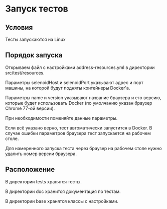 Запуск тестов
=============================

Условия
------------

Тесты запускаются на Linux

Порядок запуска
------------

Открываем файл с настройками address-resources.yml в директории src/test/resources.

Параметры selenoidHost и selenoidPort указывают адрес и порт машины, на которой 
будут подняты контейнеры Docker'а. 

Параметры name и version указывают название браузера и его версию, которые 
будет использовать Docker (по умолчанию указан браузер Chrome 77-ой версии).

При необходимости поменяйте данные параметры.

Если всё указано верно, тест автоматически запустится в Docker. В случае ошибки 
параметров браузера тест запускается на рабочем столе. 

Для намеренного запуска теста через браузер на рабочем столе нужно удалить номер 
версии браузера.

Расположение
------------

В директории tests хранятся тесты.

В директории doc хранится документация по тестам.

В директории base хранятся классы с настройками.
